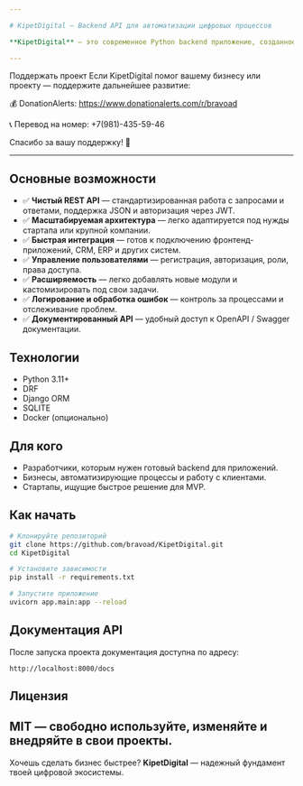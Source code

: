 ```yaml
---

# KipetDigital — Backend API для автоматизации цифровых процессов

**KipetDigital** — это современное Python backend приложение, созданное для управления цифровыми сервисами и автоматизации внутренних бизнес-процессов. Гибкий REST API, высокая скорость обработки данных и легкая интеграция с внешними системами — всё это делает KipetDigital надежным решением для вашего проекта.

---
```

Поддержать проект
Если KipetDigital помог вашему бизнесу или проекту — поддержите дальнейшее развитие:

💰 DonationAlerts: https://www.donationalerts.com/r/bravoad

📞 Перевод на номер: +7(981)-435-59-46

Спасибо за вашу поддержку! 🙌

---
## Основные возможности

* ✅ **Чистый REST API** — стандартизированная работа с запросами и ответами, поддержка JSON и авторизация через JWT.
* ✅ **Масштабируемая архитектура** — легко адаптируется под нужды стартапа или крупной компании.
* ✅ **Быстрая интеграция** — готов к подключению фронтенд-приложений, CRM, ERP и других систем.
* ✅ **Управление пользователями** — регистрация, авторизация, роли, права доступа.
* ✅ **Расширяемость** — легко добавлять новые модули и кастомизировать под свои задачи.
* ✅ **Логирование и обработка ошибок** — контроль за процессами и отслеживание проблем.
* ✅ **Документированный API** — удобный доступ к OpenAPI / Swagger документации.

## Технологии

* Python 3.11+
* DRF
* Django ORM
* SQLITE
* Docker (опционально)

## Для кого

* Разработчики, которым нужен готовый backend для приложений.
* Бизнесы, автоматизирующие процессы и работу с клиентами.
* Стартапы, ищущие быстрое решение для MVP.

## Как начать

```bash
# Клонируйте репозиторий
git clone https://github.com/bravoad/KipetDigital.git
cd KipetDigital

# Установите зависимости
pip install -r requirements.txt

# Запустите приложение
uvicorn app.main:app --reload
```

## Документация API

После запуска проекта документация доступна по адресу:

```
http://localhost:8000/docs
```

## Лицензия

MIT — свободно используйте, изменяйте и внедряйте в свои проекты.
---
Хочешь сделать бизнес быстрее? **KipetDigital** — надежный фундамент твоей цифровой экосистемы.
